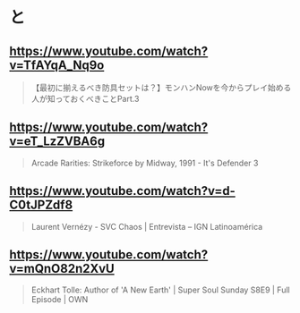 # と

## https://www.youtube.com/watch?v=TfAYqA_Nq9o

> 【最初に揃えるべき防具セットは？】モンハンNowを今からプレイ始める人が知っておくべきことPart.3

## https://www.youtube.com/watch?v=eT_LzZVBA6g

> Arcade Rarities: Strikeforce by Midway, 1991 - It's Defender 3

## https://www.youtube.com/watch?v=d-C0tJPZdf8

> Laurent Vernézy - SVC Chaos | Entrevista – IGN Latinoamérica

## https://www.youtube.com/watch?v=mQnO82n2XvU

>  Eckhart Tolle: Author of 'A New Earth' | Super Soul Sunday S8E9 | Full Episode | OWN 

